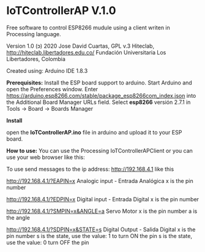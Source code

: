 # IoTControllerAP V.1.0

Free software to control ESP8266 mudule using a client writen in Processing language.

Version 1.0 (ɔ) 2020  Jose David Cuartas, GPL v.3
Hiteclab, http://hiteclab.libertadores.edu.co/
Fundación Universitaria Los Libertadores, Colombia

Created using:
Arduino IDE 1.8.3

**Prerequisites:**
Install the ESP board support to arduino.
Start Arduino and open the Preferences window.
Enter https://arduino.esp8266.com/stable/package_esp8266com_index.json into the Additional Board Manager URLs field.
Select **esp8266** versión 2.7.1  in Tools -> Board -> Boards Manager

**Install**

open the **IoTControllerAP.ino** file in arduino and upload it to your ESP board. 

**How to use:**
You can use the Processing IoTControllerAPClient or you can use your web browser like this:

To use send messages to the ip address: http://192.168.4.1 like this

http://192.168.4.1/?EAPIN=x 
Analogic input - Entrada Analógica
x is the pin number

http://192.168.4.1/?EDPIN=x
Digital input - Entrada Digital
x is the pin number

http://192.168.4.1/?SMPIN=x&ANGLE=a
Servo Motor
x is the pin number
a is the angle

http://192.168.4.1/?SDPIN=x&STATE=s
Digital Output - Salida Digital
x is the pin number
s is the state, use the value: 1 to turn ON the pin 
s is the state, use the value: 0 turn OFF the pin 

